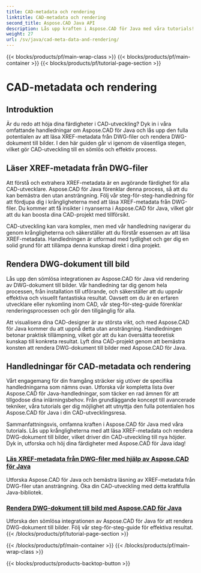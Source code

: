 ```yaml
---
title: CAD-metadata och rendering
linktitle: CAD-metadata och rendering
second_title: Aspose.CAD Java API
description: Lås upp kraften i Aspose.CAD för Java med våra tutorials! Lär dig att enkelt läsa XREF-metadata och rendera DWG-dokument till bilder för förbättrad CAD-utveckling.
weight: 27
url: /sv/java/cad-meta-data-and-rendering/
---
```


{{< blocks/products/pf/main-wrap-class >}}
{{< blocks/products/pf/main-container >}}
{{< blocks/products/pf/tutorial-page-section >}}

# CAD-metadata och rendering



## Introduktion

Är du redo att höja dina färdigheter i CAD-utveckling? Dyk in i våra omfattande handledningar om Aspose.CAD för Java och lås upp den fulla potentialen av att läsa XREF-metadata från DWG-filer och rendera DWG-dokument till bilder. I den här guiden går vi igenom de väsentliga stegen, vilket gör CAD-utveckling till en sömlös och effektiv process.

## Läser XREF-metadata från DWG-filer

Att förstå och extrahera XREF-metadata är en avgörande färdighet för alla CAD-utvecklare. Aspose.CAD för Java förenklar denna process, så att du kan bemästra den utan ansträngning. Följ vår steg-för-steg-handledning för att fördjupa dig i krångligheterna med att läsa XREF-metadata från DWG-filer. Du kommer att få insikter i nyanserna i Aspose.CAD för Java, vilket gör att du kan boosta dina CAD-projekt med tillförsikt.

CAD-utveckling kan vara komplex, men med vår handledning navigerar du genom krångligheterna och säkerställer att du förstår essensen av att läsa XREF-metadata. Handledningen är utformad med tydlighet och ger dig en solid grund för att tillämpa denna kunskap direkt i dina projekt.

## Rendera DWG-dokument till bild

Lås upp den sömlösa integrationen av Aspose.CAD för Java vid rendering av DWG-dokument till bilder. Vår handledning tar dig genom hela processen, från installation till utförande, och säkerställer att du uppnår effektiva och visuellt fantastiska resultat. Oavsett om du är en erfaren utvecklare eller nykomling inom CAD, vår steg-för-steg-guide förenklar renderingsprocessen och gör den tillgänglig för alla.

Att visualisera dina CAD-designer är av största vikt, och med Aspose.CAD för Java kommer du att uppnå detta utan ansträngning. Handledningen betonar praktisk tillämpning, vilket gör att du kan översätta teoretisk kunskap till konkreta resultat. Lyft dina CAD-projekt genom att bemästra konsten att rendera DWG-dokument till bilder med Aspose.CAD för Java.

## Handledningar för CAD-metadata och rendering
Vårt engagemang för din framgång sträcker sig utöver de specifika handledningarna som nämns ovan. Utforska vår kompletta lista över Aspose.CAD för Java-handledningar, som täcker en rad ämnen för att tillgodose dina inlärningsbehov. Från grundläggande koncept till avancerade tekniker, våra tutorials ger dig möjlighet att utnyttja den fulla potentialen hos Aspose.CAD för Java i din CAD-utvecklingsresa.

Sammanfattningsvis, omfamna kraften i Aspose.CAD för Java med våra tutorials. Lås upp krångligheterna med att läsa XREF-metadata och rendera DWG-dokument till bilder, vilket driver din CAD-utveckling till nya höjder. Dyk in, utforska och höj dina färdigheter med Aspose.CAD för Java idag!
### [Läs XREF-metadata från DWG-filer med hjälp av Aspose.CAD för Java](./read-xref-meta-data/)
Utforska Aspose.CAD för Java och bemästra läsning av XREF-metadata från DWG-filer utan ansträngning. Öka din CAD-utveckling med detta kraftfulla Java-bibliotek.
### [Rendera DWG-dokument till bild med Aspose.CAD för Java](./render-dwg-to-image/)
Utforska den sömlösa integrationen av Aspose.CAD för Java för att rendera DWG-dokument till bilder. Följ vår steg-för-steg-guide för effektiva resultat.
{{< /blocks/products/pf/tutorial-page-section >}}

{{< /blocks/products/pf/main-container >}}
{{< /blocks/products/pf/main-wrap-class >}}

{{< blocks/products/products-backtop-button >}}
